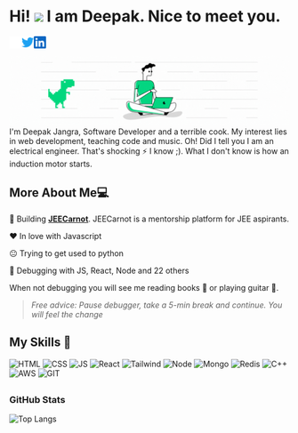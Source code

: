 # Hi! <img src="https://media.giphy.com/media/hvRJCLFzcasrR4ia7z/giphy.gif" width="30px"> I am Deepak. Nice to meet you.

<a href="https://deepakjangra.com">
  <img align="left" alt="Deepak's Discord" width="22px" src="https://raw.githubusercontent.com/deepakpixel/deepakpixel/master/website.svg" />
</a>
<a href="https://twitter.com/abhisheknaiidu">
  <img align="left" alt="Deepak's Twitter" width="22px" src="https://raw.githubusercontent.com/deepakpixel/deepakpixel/master/twitter.svg" />
</a>
<a href="https://www.linkedin.com/in/abhisheknaiidu/">
  <img align="left" alt="Deepak's LinkedIN" width="22px" src="https://raw.githubusercontent.com/deepakpixel/deepakpixel/master/linkedin.svg" />
</a>

<br />
<br />

<img src="https://github.com/deepakpixel/deepakpixel/blob/master/Github_Profile_Bannerv4.gif?raw=true" alt="Profile banner Deepak Jangra Software Developer Web Developer"> 
I'm Deepak Jangra, Software Developer and a terrible cook. My interest lies in web development, teaching code and music. Oh! Did I tell you I am an electrical engineer. That's shocking ⚡ I know ;). What I don't know is how an induction motor starts.




## More About Me:computer:

🚀 Building **<a href="https://jeecarnot.com">JEECarnot</a>**. JEECarnot is a mentorship platform for JEE aspirants.

♥ In love with Javascript

😐 Trying to get used to python

🐞 Debugging with JS, React, Node and 22 others

When not debugging you will see me reading books 📖 or playing guitar 🎸.

>*Free advice: Pause debugger, take a 5-min break and continue. You will feel the change*


## My Skills 🚀

<p>
<img src="https://img.shields.io/badge/HTML-E34F26?style=for-the-badge&logo=html5&logoColor=white" alt="HTML" />
<img src="https://img.shields.io/badge/CSS-1572B6?style=for-the-badge&logo=css3&logoColor=white" alt="CSS" />
<img src="https://img.shields.io/badge/JavaScript-F7DF1E?style=for-the-badge&logo=javascript&logoColor=black" alt="JS" />
<img src="https://img.shields.io/badge/ReactJS-20232A?style=for-the-badge&logo=react&logoColor=61DAFB" alt="React" />
<img src="https://img.shields.io/badge/Tailwind_CSS-38B2AC?style=for-the-badge&logo=tailwind-css&logoColor=white" alt="Tailwind" />
<img src="https://img.shields.io/badge/Node.js-339933?style=for-the-badge&logo=nodedotjs&logoColor=white" alt="Node" />
<img src="https://img.shields.io/badge/MongoDB-4EA94B?style=for-the-badge&logo=mongodb&logoColor=white" alt="Mongo" />
<img src="https://img.shields.io/badge/redis-%23DD0031.svg?&style=for-the-badge&logo=redis&logoColor=white" alt="Redis" />  
<img src="https://img.shields.io/badge/C%2B%2B-00599C?style=for-the-badge&logo=c%2B%2B&logoColor=white" alt="C++" />
<img src="https://img.shields.io/badge/Amazon_AWS-232F3E?style=for-the-badge&logo=amazon-aws&logoColor=white" alt="AWS" />
<img src="https://img.shields.io/badge/Git-F05032?style=for-the-badge&logo=git&logoColor=white" alt="GIT" />
</p>

## <h3 align="left">GitHub Stats</h3>
  
![Top Langs](https://github-readme-stats.vercel.app/api/top-langs/?username=deepakpixel&layout=compact&title_color=007bff&text_color=e7e7e7&icon_color=007bff&bg_color=171c28)
